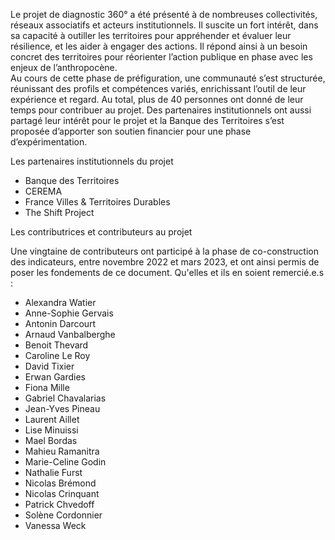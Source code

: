 Le projet de diagnostic 360° a été présenté à de nombreuses collectivités, réseaux associatifs et acteurs institutionnels. Il suscite un fort intérêt, dans sa capacité à outiller les territoires pour appréhender et évaluer leur résilience, et les aider à engager des actions. Il répond ainsi à un besoin concret des territoires pour réorienter l’action publique en phase avec les enjeux de l’anthropocène.  
Au cours de cette phase de préfiguration, une communauté s’est structurée, réunissant des profils et compétences variés, enrichissant l’outil de leur expérience et regard. Au total, plus de 40 personnes ont donné de leur temps pour contribuer au projet. Des partenaires institutionnels ont aussi partagé leur intérêt pour le projet et la Banque des Territoires s’est proposée d’apporter son soutien financier pour une phase d’expérimentation. 

Les partenaires institutionnels du projet

* Banque des Territoires
* CEREMA
* France Villes & Territoires Durables
* The Shift Project

Les contributrices et contributeurs au projet

Une vingtaine de contributeurs ont participé à la phase de co-construction des indicateurs, entre novembre 2022 et mars 2023, et ont ainsi permis de poser les fondements de ce document. Qu'elles et ils en soient remercié.e.s  : 

* Alexandra Watier
* Anne-Sophie Gervais
* Antonin Darcourt
* Arnaud Vanbalberghe
* Benoit Thevard
* Caroline Le Roy
* David Tixier
* Erwan Gardies
* Fiona Mille
* Gabriel Chavalarias
* Jean-Yves Pineau
* Laurent Aillet
* Lise Minuissi
* Mael Bordas
* Mahieu Ramanitra
* Marie-Celine Godin
* Nathalie Furst
* Nicolas Brémond
* Nicolas Crinquant
* Patrick Chvedoff
* Solène Cordonnier
* Vanessa Weck



